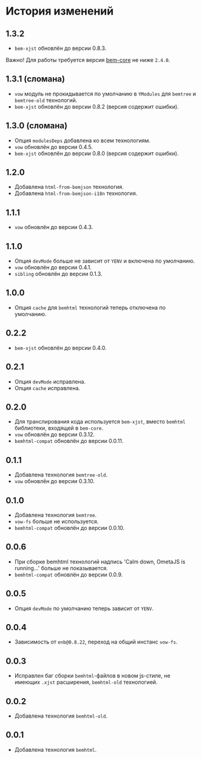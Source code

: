 История изменений
=================

1.3.2
-----
 * `bem-xjst` обновлён до версии 0.8.3.

 Важно! Для работы требуется версия [bem-core](https://github.com/bem/bem-core/) не ниже `2.4.0`.

1.3.1 (сломана)
-----
 * `vow` модуль не прокидывается по умолчанию в `YModules` для `bemtree` и `bemtree-old` технологий.
 * `bem-xjst` обновлён до версии 0.8.2 (версия содержит ошибки).

1.3.0 (сломана)
-----

 * Опция `modulesDeps` добавлена ко всем технологиям.
 * `vow` обновлён до версии 0.4.5.
 * `bem-xjst` обновлён до версии 0.8.0 (версия содержит ошибки).

1.2.0
-----

 * Добавлена `html-from-bemjson` технология.
 * Добавлена `html-from-bemjson-i18n` технология.

1.1.1
-----

 * `vow` обновлён до версии 0.4.3.

1.1.0
-----

 * Опция `devMode` больше не зависит от `YENV` и включена по умолчанию.
 * `vow` обновлён до версии 0.4.1.
 * `sibling` обновлён до версии 0.1.3.

1.0.0
-----

 * Опция `cache` для `bemhtml` технологий теперь отключена по умолчанию.

0.2.2
-----

 * `bem-xjst` обновлён до версии 0.4.0.

0.2.1
-----

 * Опция `devMode` исправлена.
 * Опция `cache` исправлена.

0.2.0
-----

 * Для транслирования кода используется `bem-xjst`, вместо `bemhtml` библиотеки, входящей в `bem-core`.
 * `vow` обновлён до версии 0.3.12.
 * `bemhtml-compat` обновлён до версии 0.0.11.

0.1.1
-----

 * Добавлена технология `bemtree-old`.
 * `vow` обновлён до версии 0.3.10.

0.1.0
-----

 * Добавлена технология `bemtree`.
 * `vow-fs` больше не используется.
 * `bemhtml-compat` обновлён до версии 0.0.10.

0.0.6
-----

 * При сборке bemhtml технологий надпись 'Calm down, OmetaJS is running...' больше не показывается.
 * `bemhtml-compat` обновлён до версии 0.0.9.

0.0.5
-----

 * Опция `devMode` по умолчанию теперь зависит от `YENV`.

0.0.4
-----

 * Зависимость от `enb@0.8.22`, переход на общий инстанс `vow-fs`.

0.0.3
-----

 * Исправлен баг сборки `bemhtml`-файлов в новом js-стиле, не имеющих `.xjst` расширения, `bemhtml-old` технологией.

0.0.2
-----

 * Добавлена технология `bemhtml-old`.

0.0.1
-----

 * Добавлена технология `bemhtml`.
